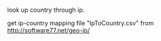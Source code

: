 look up country through ip.

get ip-country mapping file "IpToCountry.csv" from http://software77.net/geo-ip/
